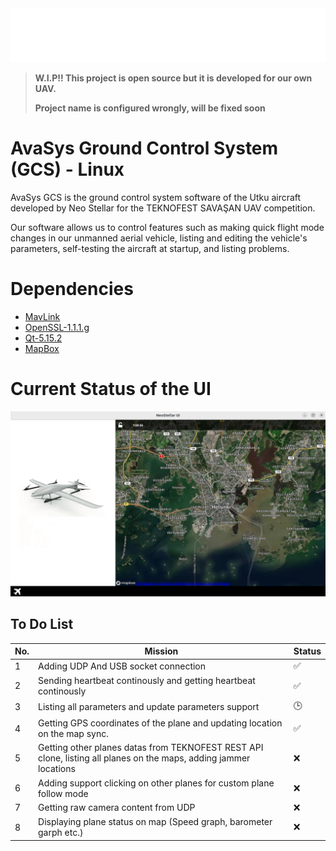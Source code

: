 <div align="center"> <img src="/ui/assets/neostellar-logo.png" width="600"> </div>

>  **W.I.P!! This project is open source but it is developed for our own UAV.**
> 
>  **Project name is configured wrongly, will be fixed soon**


# AvaSys Ground Control System (GCS) - Linux

AvaSys GCS is the ground control system software of the Utku aircraft developed by Neo Stellar for the TEKNOFEST SAVAŞAN UAV competition.

Our software allows us to control features such as making quick flight mode changes in our unmanned aerial vehicle, listing and editing the vehicle's parameters, self-testing the aircraft at startup, and listing problems.

# Dependencies
 - <a href="https://github.com/mavlink/mavlink">MavLink</a>
 - <a href="https://www.openssl.org/source/old/1.1.1/index.html">OpenSSL-1.1.1.g</a>
 - <a href="https://www.qt.io/">Qt-5.15.2</a>
 - <a href="https://www.mapbox.com/">MapBox</a>

 # Current Status of the UI

 <div align="center"> <img src="/ui/assets/ui-current.png" width="600"> </div>

 ## To Do List
| No. | Mission | Status|
|---|---|---|
| 1 |Adding UDP And USB socket connection|✅|
| 2 |Sending heartbeat continously and getting heartbeat continously|✅|
| 3 |Listing all parameters and update parameters support|🕒|
| 4 |Getting GPS coordinates of the plane and updating location on the map sync.|✅|
| 5 |Getting other planes datas from TEKNOFEST REST API clone, listing all planes on the maps, adding jammer locations|❌|
| 6 |Adding support clicking on other planes for custom plane follow mode|❌|
| 7 |Getting raw camera content from UDP|❌|
| 8 |Displaying plane status on map (Speed graph, barometer garph etc.)|❌|
